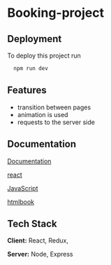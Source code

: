 # Booking-project

## Deployment

To deploy this project run

```bash
  npm run dev
```

## Features

- transition between pages
- animation is used
- requests to the server side

## Documentation

[Documentation](https://linktodocumentation)

[react](https://react.dev/)

[JavaScript](https://developer.mozilla.org/en-US/docs/Web/JavaScript)

[htmlbook](https://htmlbook.ru/css)

## Tech Stack

**Client:** React, Redux,

**Server:** Node, Express
